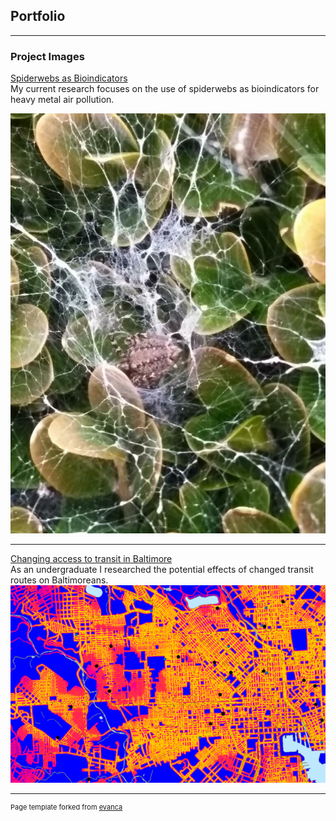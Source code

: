 ## Portfolio

---

### Project Images

[Spiderwebs as Bioindicators](spiderwebs/index)
<br>
My current research focuses on the use of spiderwebs as bioindicators for heavy metal air pollution. 

<img src="images/spiderbutt.jpg?raw=true"/>

---
[Changing access to transit in Baltimore](capstone/index)
<br>
As an undergraduate I researched the potential effects of changed transit routes on Baltimoreans. 
<img src="images/closeup.PNG?raw=true"/>

---
<p style="font-size:11px">Page template forked from <a href="https://github.com/evanca/quick-portfolio">evanca</a></p>
<!-- Remove above link if you don't want to attibute -->
